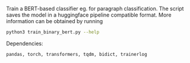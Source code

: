 Train a BERT-based classifier eg. for paragraph classification. The script saves the model in a huggingface pipeline compatible format. More information can be obtained by running

```sh
python3 train_binary_bert.py --help
```

Dependencies:

```
pandas, torch, transformers, tqdm, bidict, trainerlog
```